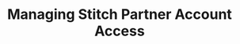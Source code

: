 ---
title: Managing Stitch Partner Account Access
permalink: /account-security/managing-stitch-partner-account-access
keywords: stitch partner, partner access
summary: "View and manage the Stitch partners you have authorized to access your Stitch account."

layout: general
toc: true

type: "account-settings"
weight: 5

intro: |
  {% capture notice %}
  **Note**: Partner keys are different than API access keys. Refer to the [API access keys documentation]({{ link.account.manage-api-keys | prepend: site.baseurl }}) if you want to use the Stitch API yourself.
  {% endcapture %}

  {% include note.html type="single-line" content=notice %}

  In the **Partner keys** section of the **{{ app.page-names.account-settings }}** page, you can view and manage the Stitch partners that have access to your Stitch account. The partners in this list with an **Enabled** status have authorization to access your Stitch account via the Stitch API.

  In this guide, we'll cover:

  {% for section in page.sections %}
  - [{{ section.summary }}](#{{ section.anchor }})
  {% endfor %}
  
sections:
  - title: "How a Stitch partner is granted account access"
    anchor: "how-stitch-partner-get-account-access"
    summary: "How a Stitch partner is granted account access"
    content: |
      Stitch partners are granted access to your account when you create a connection to Stitch from their application. If there aren't any Stitch partners that have access to your account, this section will say **No current partner keys**.

      For example: If you created a Stitch account through your [Snowflake](http://snowflakecomputing.com){:target="new"} account, Snowflake would be listed as an authorized partner for your Stitch account:

      ![A Snowflake partner listed in the Partner keys table in Stitch]({{ site.baseurl }}/images/account-security/partner-access-keys-table.png)

  - title: "Revoke a partner's account access"
    anchor: "revoke-partner-account-access"
    summary: "How to revoke a partner's account access"
    content: |
      You can revoke access to partners at any time. When you revoke access, the affected partner will no longer be able to perform actions for Stitch on your behalf.

      For example: If you revoke access to Snowflake, Stitch will no longer be able to load replicated data into your Snowflake destination.

      ![Disabling a partner key in Stitch]({{ site.baseurl }}/images/account-security/partner-access-keys-disable-menu.png)

  - title: "Restore a partner's account access"
    anchor: "restore-partner-account-access"
    summary: "How to restore a partner's account access"
    content: |
      If you accidentally revoke a partner's access by deleting their access key, you can re-authorize the connection to Stitch from the partner's application.

      To perform the re-authorization, you'll need to sign into the partner's application and complete the re-authorization process.

      The partner will be listed in the **Partner keys** section with a status of **Enabled** when the connection is successfully reestablished.
---